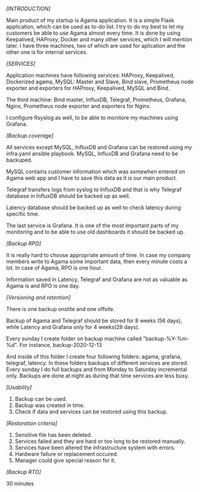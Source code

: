 *[INTRODUCTION]*

Main product of my startup is Agama application. It is a simple Flask application, which can be used as to-do list. I try to do my best to let my customers be able to use Agama almost every time. It is done by using Keepalived, HAProxy, Docker and many other services, which I will mention later. I have three machines, two of which are used for aplication and the other one is for internal services. 



*[SERVICES]*

Application machines have following services: HAProxy, Keepalived, Dockerized agama, MySQL: Master and Slave, Bind slave, Prometheus node exporter and exporters for HAProxy, Keepalived, MySQL and Bind.

The third machine: Bind master, InfluxDB, Telegraf, Prometheus, Grafana, Nginx,  Prometheus node exporter and exporters for Nginx.

I configure Rsyslog as well, to be able to monitore my machines using Grafana.



*[Backup coverage]*

All services except MySQL, InfluxDB and Grafana can be restored using my infra.yaml ansible playbook. MySQL, InfluxDB and Grafana need to be backuped. 

MySQL contains customer information which was somewhen entered on Agama web app and I have to save this data as it is our main product. 

Telegraf transfers logs from syslog to InfluxDB and that is why Telegraf database in InfluxDB should be backed up as well.

Latency database should be backed up as well to check latency during specific time. 

The last service is Grafana. It is one of the most important parts of my monitoring and to be able to use old dashboards it should be backed up. 



*[Backup RPO]*

<!-- the amount of data that can be lost before significant harm to the business occurs -->

It is really hard to choose appropriate amount of time. In case my company members write to Agama some important data, then every minute costs a lot. In case of Agama, RPO is one hour.

Information saved in Latency, Telegraf and Grafana are not as valuable as Agama is and RPO is one day.



*[Versioning and retention]*

There is one backup onstite and one offsite. 

Backup of Agama and Telegraf should be stored for 8 weeks (56 days), while Latency and Grafana only for 4 weeks(28 days).

Every sunday I create folder on backup machine called "backup-%Y-%m-%d". For instance, backup-2020-12-13

And inside of this folder I create four following folders: agama, grafana, telegraf, latency. In these folders backups of different services are stored. Every sunday I do full backups and from Monday to Saturday incremental only. Backups are done at night as during that time services are less busy. 



*[Usability]*

1. Backup can be used. 
2. Backup was created in time.
3. Check if data and services can be restored using this backup.



*[Restoration criteria]*

1. Sensitive file has been deleted.
2. Services failed and they are hard or too long to be restored manually.
3. Services have been altered the infrastructure system with errors.
4. Hardware failure or replacement occured.
5. Manager could give special reason for it.




*[Backup RTO]*

30 minutes
